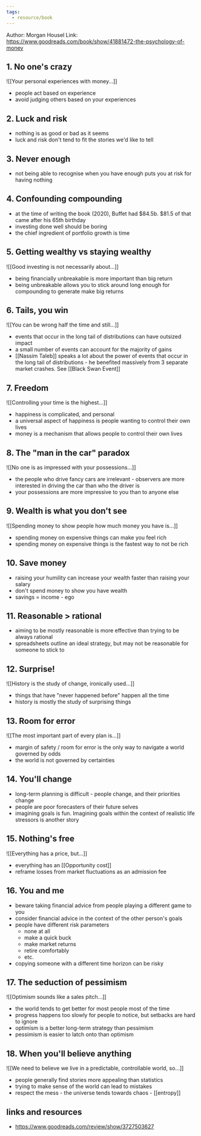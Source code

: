 ```yaml
---
tags:
  - resource/book
---
```

Author: Morgan Housel
Link: https://www.goodreads.com/book/show/41881472-the-psychology-of-money

## 1. No one's crazy

![[Your personal experiences with money...]]

- people act based on experience
- avoid judging others based on your experiences

## 2. Luck and risk

- nothing is as good or bad as it seems
- luck and risk don't tend to fit the stories we'd like to tell

## 3. Never enough

- not being able to recognise when you have enough puts you at risk for having nothing

## 4. Confounding compounding

- at the time of writing the book (2020), Buffet had $84.5b. $81.5 of that came after his 65th birthday
- investing done well should be boring
- the chief ingredient of portfolio growth is time 

## 5. Getting wealthy vs staying wealthy

![[Good investing is not necessarily about...]]

- being financially unbreakable is more important than big return
- being unbreakable allows you to stick around long enough for compounding to generate make big returns


## 6. Tails, you win 

![[You can be wrong half the time and still...]]

- events that occur in the long tail of distributions can have outsized impact
- a small number of events can account for the majority of gains 
- [[Nassim Taleb]] speaks a lot about the power of events that occur in the long tail of distributions - he benefited massively from 3 separate market crashes. See [[Black Swan Event]]

## 7. Freedom 

![[Controlling your time is the highest...]]

- happiness is complicated, and personal
- a universal aspect of happiness is people wanting to control their own lives 
- money is a mechanism that allows people to control their own lives

## 8. The "man in the car" paradox

![[No one is as impressed with your possessions...]]

- the people who drive fancy cars are irrelevant - observers are more interested in driving the car than who the driver is
- your possessions are more impressive to you than to anyone else

## 9. Wealth is what you don't see

![[Spending money to show people how much money you have is...]]

- spending money on expensive things can make you feel rich
- spending money on expensive things is the fastest way to not be rich

## 10. Save money

- raising your humility can increase your wealth faster than raising your salary
- don't spend money to show you have wealth 
- savings = income - ego

## 11. Reasonable > rational

- aiming to be mostly reasonable is more effective than trying to be always rational
- spreadsheets outline an ideal strategy, but may not be reasonable for someone to stick to

## 12. Surprise!

![[History is the study of change, ironically used...]]

- things that have "never happened before" happen all the time
- history is mostly the study of surprising things

## 13. Room for error

![[The most important part of every plan is...]]

- margin of safety / room for error is the only way to navigate a world governed by odds
- the world is not governed by certainties

## 14. You'll change 

- long-term planning is difficult - people change, and their priorities change
- people are poor forecasters of their future selves
- imagining goals is fun. Imagining goals within the context of realistic life stressors is another story

## 15. Nothing's free 

![[Everything has a price, but...]]

- everything has an [[Opportunity cost]]
- reframe losses from market fluctuations as an admission fee

## 16. You and me

- beware taking financial advice from people playing a different game to you
- consider financial advice in the context of the other person's goals
- people have different risk parameters
	- none at all
	- make a quick buck
	- make market returns
	- retire comfortably
	- etc.
- copying someone with a different time horizon can be risky

## 17. The seduction of pessimism 

![[Optimism sounds like a sales pitch...]]

- the world tends to get better for most people most of the time
- progress happens too slowly for people to notice, but setbacks are hard to ignore
- optimism is a better long-term strategy than pessimism
- pessimism is easier to latch onto than optimism

## 18. When you'll believe anything

![[We need to believe we live in a predictable, controllable world, so...]]

- people generally find stories more appealing than statistics
- trying to make sense of the world can lead to mistakes
- respect the mess - the universe tends towards chaos - [[entropy]]

## links and resources

- https://www.goodreads.com/review/show/3727503627